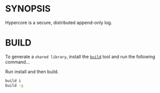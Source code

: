 # SYNOPSIS
Hypercore is a secure, distributed append-only log.

# BUILD
To generate a `shared library`, install the [`build`][0] tool and run the
following command...

Run install and then build.

```bash
build i
build -g
```

[0]:https://github.com/datcxx/build
